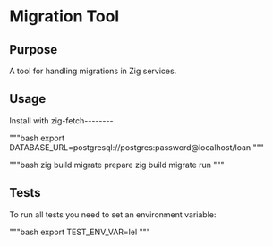 # Migration Tool

## Purpose

A tool for handling migrations in Zig services.

## Usage

Install with zig-fetch--------

"""bash
export DATABASE_URL=postgresql://postgres:password@localhost/loan
"""

"""bash
zig build migrate prepare
zig build migrate run
"""

## Tests

To run all tests you need to set an environment variable:

"""bash
export TEST_ENV_VAR=lel
"""